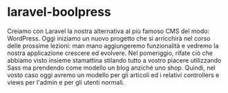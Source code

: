 # laravel-boolpress
Creiamo con Laravel la nostra alternativa al più famoso CMS del modo: WordPress. Oggi iniziamo un nuovo progetto che si arricchirà nel corso delle prossime lezioni: man mano aggiungeremo funzionalità e vedremo la nostra applicazione crescere ed evolvere. Nel pomeriggio, rifate ciò che abbiamo visto insieme stamattina stilando tutto a vostro piacere utilizzando Sass ma prendendo come modello un blog anziché uno shop. Quindi, nel vosto caso oggi avremo un modello per gli articoli ed i relativi controllers e views per l'admin e per gli utenti normali.
